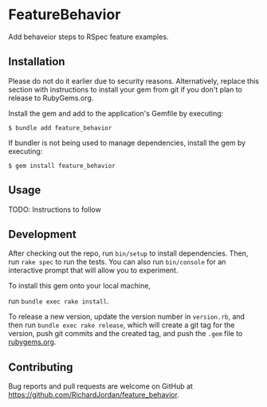 # FeatureBehavior

Add behaveior steps to RSpec feature examples.

## Installation

Please do not do it earlier due to security reasons. Alternatively,
replace this section with instructions to install your gem from git
if you don't plan to release to RubyGems.org.

Install the gem and add to the application's Gemfile by executing:

    $ bundle add feature_behavior

If bundler is not being used to manage dependencies, install the gem
by executing:

    $ gem install feature_behavior

## Usage

TODO: Instructions to follow

## Development

After checking out the repo, run `bin/setup` to install dependencies.
Then, run `rake spec` to run the tests. You can also run `bin/console`
for an interactive prompt that will allow you to experiment.

To install this gem onto your local machine,

run `bundle exec rake install`.

To release a new version, update the version number in `version.rb`,
and then run `bundle exec rake release`, which will create a git tag
for the version, push git commits and the created tag, and push the
`.gem` file to [rubygems.org](https://rubygems.org).

## Contributing

Bug reports and pull requests are welcome on GitHub at
https://github.com/RichardJordan/feature_behavior.
